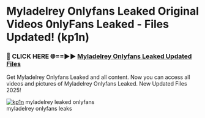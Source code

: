 # Myladelrey Onlyfans Leaked Original Videos 0nlyFans Leaked - Files Updated! (kp1n)

<h3>🔴 CLICK HERE 🌐==►► <a href="https://tinyurl.com/2jnfzry5" rel="nofollow">Myladelrey Onlyfans Leaked Updated Files</a></h3>

Get Myladelrey Onlyfans Leaked and all content. Now you can access all videos and pictures of Myladelrey Onlyfans Leaked. New Updated Files 2025!

[![kp1n](https://i.imgur.com/GyGTBgg.gif)](https://tinyurl.com/2jnfzry5)
myladelrey leaked onlyfans<br>
myladelrey onlyfans leaks